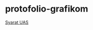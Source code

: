 # protofolio-grafikom
[Syarat UAS]([https://link-yang-dituju](https://alfanoihz.github.io/protofolio-grafikom/))
